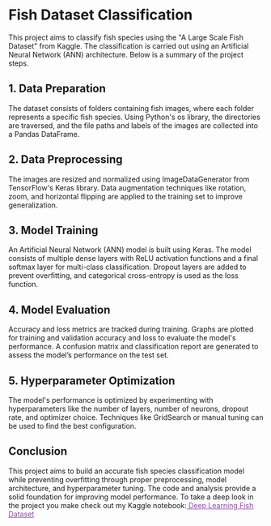 # Fish Dataset Classification 
This project aims to classify fish species using the "A Large Scale Fish Dataset" from Kaggle. The classification is carried out using an Artificial Neural Network (ANN) architecture. Below is a summary of the project steps.

## 1. Data Preparation
The dataset consists of folders containing fish images, where each folder represents a specific fish species.
Using Python's os library, the directories are traversed, and the file paths and labels of the images are collected into a Pandas DataFrame.
## 2. Data Preprocessing
The images are resized and normalized using ImageDataGenerator from TensorFlow's Keras library.
Data augmentation techniques like rotation, zoom, and horizontal flipping are applied to the training set to improve generalization.
## 3. Model Training
An Artificial Neural Network (ANN) model is built using Keras.
The model consists of multiple dense layers with ReLU activation functions and a final softmax layer for multi-class classification.
Dropout layers are added to prevent overfitting, and categorical cross-entropy is used as the loss function.
## 4. Model Evaluation
Accuracy and loss metrics are tracked during training.
Graphs are plotted for training and validation accuracy and loss to evaluate the model's performance.
A confusion matrix and classification report are generated to assess the model’s performance on the test set.
## 5. Hyperparameter Optimization
The model's performance is optimized by experimenting with hyperparameters like the number of layers, number of neurons, dropout rate, and optimizer choice.
Techniques like GridSearch or manual tuning can be used to find the best configuration.
## Conclusion
This project aims to build an accurate fish species classification model while preventing overfitting through proper preprocessing, model architecture, and hyperparameter tuning. The code and analysis provide a solid foundation for improving model performance. To take a deep look in the project you make check out my Kaggle notebook:<a href="https://www.kaggle.com/code/belizyazici/deeplearning-fishdataset" target="_blank" rel="noreferrer" style="color: #8e44ad;"> Deep Learning Fish Dataset </a>
